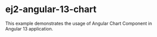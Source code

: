 # ej2-angular-13-chart
This example demonstrates the usage of Angular Chart Component in Angular 13 application.
